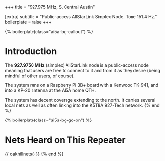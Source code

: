 +++
title = "927.975 MHz, S. Central Austin"

[extra]
subtitle = "Public-access AllStarLink Simplex Node. Tone 151.4 Hz."
boilerplate = false
+++

{% boilerplate(class="ai5a-bg-callout") %}
# Introduction

The **927.9750 MHz** (simplex) AllStarLink node is a public-access node meaning
that users are free to connect to it and from it as they desire (being mindful
of other users, of course).

The system runs on a Raspberry Pi 3B+ board with a Kenwood TK-941, and into a
KP-20 antenna at the AI5A home QTH.

The system has decent coverage extending to the north. It carries several local
nets as well as often linking into the K5TRA 927-Tech network.
{% end %}

{% boilerplate(class="ai5a-bg-go-on") %}
# Nets Heard on This Repeater

{{ oakhillnets() }}
{% end %}
